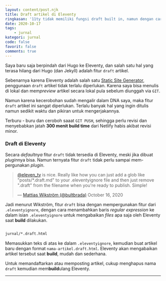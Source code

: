 ```yaml
---
layout: content/post.njk
title: Draft artikel di Eleventy
ringkasan: '11ty tidak memiliki fungsi draft built in, namun dengan cara ini memungkinkan fungsi itu tersedia'
date: 2020-10-17
tags:
    - jurnal
kategori: jurnal
code: false
favorit: false
comments: true
---
```


Saya baru saja berpindah dari Hugo ke Eleventy, dan salah satu hal yang terasa hilang dari Hugo (dan Jekyll) adalah fitur `draft` artikel.

Sebenarnya karena Eleventy adalah salah satu <a href="https://jamstack.org/generators/">Static Site Generator</a>, penggunaan <code>draft</code> artikel tidak terlalu diperlukan. Karena saya bisa menulis di lokal dan mem<i>preview</i> artikel secara lokal pula sebelum diunggah via <code>GIT</code>.

Namun karena kecerobohan sudah mengalir dalam DNA saya, maka fitur <code>draft</code> artikel ini sangat diperlukan. Terlalu banyak hal yang ingin ditulis namun sedikit waktu dan pikiran untuk mengerjakannya.

 <p class="sidenote">Terburu - buru dan ceroboh saaat <code>GIT PUSH</code>, sehingga perlu revisi dan menyebabkan jatah <b>300 menit build time</b> dari Netlify habis akibat revisi minor.</p>

### Draft di Eleventy

Secara <em>defaultnya</em> fitur <code>draft</code> tidak tersedia di Eleventy, meski jika dibuat <em>plugin</em>nya bisa. Namun ternyata fitur <code>draft</code> tidak perlu sampai mem-pergunakan <em>plugin</em>.

<blockquote>
    <p><a href="https://twitter.com/eleven_ty?ref_src=twsrc%5Etfw">@eleven_ty</a> is nice.
        Really like how you can just add a glob like &quot;posts/*.draft.md&quot; to your .eleventyignore file and
        then just remove &quot;.draft&quot; from the filename when you&#39;re ready to publish. Simple!</p>&mdash;
    <a href="https://twitter.com/bultbrada/status/1317043860036571137?ref_src=twsrc%5Etfw">Mattias Wikström (@bultbrada)</a>
        October 16, 2020</a>
</blockquote>

Jadi menurut Wikström, fitur <code>draft</code> bisa dengan mempergunakan fitur dari <code>.eleventyignore</code>, dengan cara menambahkan baris <em>regular expression</em> ke dalam isian <code>.eleventyignore</code> untuk mengabaikan <em>files</em> apa saja oleh Eleventy saat <strong>build</strong> dilakukan.

```bash

jurnal/*.draft.html

```

Memasukkan teks di atas ke dalam <code>.eleventyignore</code>, kemudian buat artikel baru dengan format <code>nama-artikel.draft.html</code>. Eleventy akan mengabaikan artikel tersebut saat <strong>build</strong>, mudah dan sederhana.

Untuk memandaftarkan atau memposting artikel, cukup menghapus nama <code>draft</code> kemudian mem<strong>build</strong>ulang Eleventy.

***
